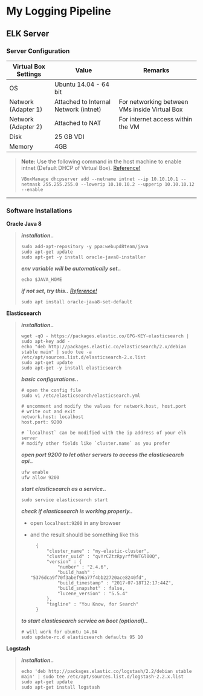 
**My Logging Pipeline**
===================


**ELK Server**
-------------
###  **Server Configuration**
Virtual Box Settings     | Value | Remarks 
------------------------ | ----- | -------
OS | Ubuntu 14.04 - 64 bit  
Network (Adapter 1) | Attached to Internal Network (intnet) | For networking between VMs inside Virtual Box 
Network (Adapter 2) | Attached to NAT | For internet access within the VM
Disk     | 25 GB VDI
Memory    | 4GB
> **Note:** Use the following command in the host machine to enable intnet (Default DHCP of Virtual Box). [Reference!](https://superuser.com/a/339567/328460)
>
>     VBoxManage dhcpserver add --netname intnet --ip 10.10.10.1 --netmask 255.255.255.0 --lowerip 10.10.10.2 --upperip 10.10.10.12 --enable
<hr>

### **Software Installations**
**Oracle Java 8**
> ***installation..***
>
>	  sudo add-apt-repository -y ppa:webupd8team/java
>	  sudo apt-get update
>	  sudo apt-get -y install oracle-java8-installer
> ***env variable will be automatically set..***
>
>     echo $JAVA_HOME
> ***if not set, try this..*** [*Reference!*](http://tipsonubuntu.com/2016/07/31/install-oracle-java-8-9-ubuntu-16-04-linux-mint-18/)
>
> 	  sudo apt install oracle-java8-set-default

**Elasticsearch**
> ***installation..***
>
> 	  wget -qO - https://packages.elastic.co/GPG-KEY-elasticsearch | sudo apt-key add -
>	  echo "deb http://packages.elastic.co/elasticsearch/2.x/debian stable main" | sudo tee -a /etc/apt/sources.list.d/elasticsearch-2.x.list
>	  sudo apt-get update
>	  sudo apt-get -y install elasticsearch
> ***basic configurations..***
>
> 	  # open the config file
>     sudo vi /etc/elasticsearch/elasticsearch.yml
>
>	  # uncomment and modify the values for network.host, host.port
>	  # write out and exit
> 	  network.host: localhost
>	  host.port: 9200
>
>	  # `localhost` can be modified with the ip address of your elk server
> 	  # modify other fields like `cluster.name` as you prefer
>
> ***open port 9200 to let other servers to access the elasticsearch api..***
>
>     ufw enable
>	  ufw allow 9200
> ***start elasticsearch as a service..***
>
>	  sudo service elasticsearch start
> ***check if elasticsearch is working properly..***
>
>	- open `localhost:9200` in any browser
>	- and the result should be something like this
>				
>			{
>				"cluster_name" : "my-elastic-cluster",
>				"cluster_uuid" : "qvYrCZtzRpyrffNWTGl00Q",
>				"version" : {
> 					"number" : "2.4.6",
>  					"build_hash" : "5376dca9f70f3abef96a77f4bb22720ace8240fd",
> 					"build_timestamp" : "2017-07-18T12:17:44Z",
>					"build_snapshot" : false,
>					"lucene_version" : "5.5.4"
>				},
>				"tagline" : "You Know, for Search"
>			}
>
>***to start elasticsearch service on boot (optional)..***
>
>     # will work for ubuntu 14.04
> 	  sudo update-rc.d elasticsearch defaults 95 10
**Logstash**
> ***installation..***
>
>     echo 'deb http://packages.elastic.co/logstash/2.2/debian stable main' | sudo tee /etc/apt/sources.list.d/logstash-2.2.x.list
>     sudo apt-get update
>     sudo apt-get install logstash
